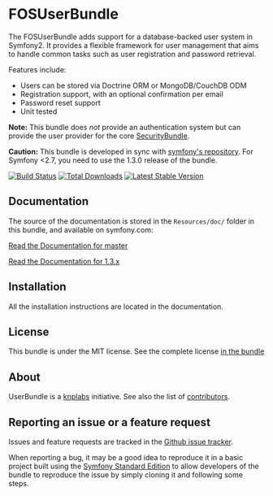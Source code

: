 FOSUserBundle
=============

The FOSUserBundle adds support for a database-backed user system in Symfony2.
It provides a flexible framework for user management that aims to handle
common tasks such as user registration and password retrieval.

Features include:

- Users can be stored via Doctrine ORM or MongoDB/CouchDB ODM
- Registration support, with an optional confirmation per email
- Password reset support
- Unit tested

**Note:** This bundle does *not* provide an authentication system but can
provide the user provider for the core [SecurityBundle](https://symfony.com/doc/current/book/security.html).

**Caution:** This bundle is developed in sync with [symfony's repository](https://github.com/symfony/symfony).
For Symfony <2.7, you need to use the 1.3.0 release of the bundle.

[![Build Status](https://travis-ci.org/FriendsOfSymfony/FOSUserBundle.svg?branch=master)](https://travis-ci.org/FriendsOfSymfony/FOSUserBundle) [![Total Downloads](https://poser.pugx.org/friendsofsymfony/user-bundle/downloads.svg)](https://packagist.org/packages/friendsofsymfony/user-bundle) [![Latest Stable Version](https://poser.pugx.org/friendsofsymfony/user-bundle/v/stable.svg)](https://packagist.org/packages/friendsofsymfony/user-bundle)

Documentation
-------------

The source of the documentation is stored in the `Resources/doc/` folder
in this bundle, and available on symfony.com:

[Read the Documentation for master](https://symfony.com/doc/master/bundles/FOSUserBundle/index.html)

[Read the Documentation for 1.3.x](https://symfony.com/doc/1.3.x/bundles/FOSUserBundle/index.html)

Installation
------------

All the installation instructions are located in the documentation.

License
-------

This bundle is under the MIT license. See the complete license [in the bundle](LICENSE)

About
-----

UserBundle is a [knplabs](https://github.com/knplabs) initiative.
See also the list of [contributors](https://github.com/FriendsOfSymfony/FOSUserBundle/contributors).

Reporting an issue or a feature request
---------------------------------------

Issues and feature requests are tracked in the [Github issue tracker](https://github.com/FriendsOfSymfony/FOSUserBundle/issues).

When reporting a bug, it may be a good idea to reproduce it in a basic project
built using the [Symfony Standard Edition](https://github.com/symfony/symfony-standard)
to allow developers of the bundle to reproduce the issue by simply cloning it
and following some steps.
